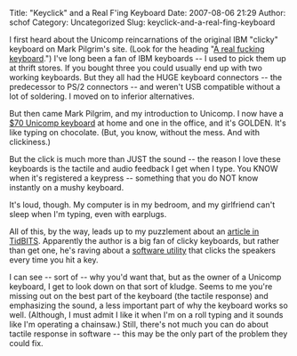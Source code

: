 Title: "Keyclick" and a Real F'ing Keyboard
Date: 2007-08-06 21:29
Author: schof
Category: Uncategorized
Slug: keyclick-and-a-real-fing-keyboard

I first heard about the Unicomp reincarnations of the original IBM
"clicky" keyboard on Mark Pilgrim's site. (Look for the heading "[A real
fucking
keyboard](http://diveintomark.org/archives/2006/05/30/bye-apple "Mark Pilgrin's Dive Into Mark about good keyboards").")
I've long been a fan of IBM keyboards -- I used to pick them up at
thrift stores. If you bought three you could usually end up with two
working keyboards. But they all had the HUGE keyboard connectors -- the
predecessor to PS/2 connectors -- and weren't USB compatible without a
lot of soldering. I moved on to inferior alternatives.

But then came Mark Pilgrim, and my introduction to Unicomp. I now have a
[\$70 Unicomp
keyboard](http://pckeyboards.stores.yahoo.net/customizer.html "Unicomp Real Keyboard")
at home and one in the office, and it's GOLDEN. It's like typing on
chocolate. (But, you know, without the mess. And with clickiness.)

But the click is much more than JUST the sound -- the reason I love
these keyboards is the tactile and audio feedback I get when I type. You
KNOW when it's registered a keypress -- something that you do NOT know
instantly on a mushy keyboard.

It's loud, though. My computer is in my bedroom, and my girlfriend can't
sleep when I'm typing, even with earplugs.

All of this, by the way, leads up to my puzzlement about an [article in
TidBITS](http://db.tidbits.com/article/9102 "TidBITS article on Keyclick").
Apparently the author is a big fan of clicky keyboards, but rather than
get one, he's raving about a [software
utility](http://www.sustworks.com/site/prod_keyclick_overview.html "Keyclick makes noise while you type")
that clicks the speakers every time you hit a key.

I can see -- sort of -- why you'd want that, but as the owner of a
Unicomp keyboard, I get to look down on that sort of kludge. Seems to me
you're missing out on the best part of the keyboard (the tactile
response) and emphasizing the sound, a less important part of why the
keyboard works so well. (Although, I must admit I like it when I'm on a
roll typing and it sounds like I'm operating a chainsaw.) Still, there's
not much you can do about tactile response in software -- this may be
the only part of the problem they could fix.

